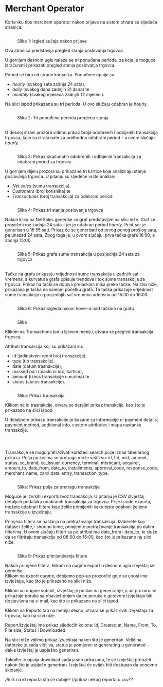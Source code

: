 # Merchant Operator

Korisniku tipa merchant operator nakon prijave na sistem otvara se sljedeća stranica.

<figure><img src=".gitbook/assets/68C74067-0768-4AF0-B92F-0F8BD3EC1CFA.jpeg" alt=""><figcaption><p>Slika 1: Izgled sučeja nakon prijave</p></figcaption></figure>

Ova stranica predstavlja pregled stanja poslovanja trgovca.

U gornjem desnom uglu nalaze se tri ponuđena perioda, za koje je moguće izračunati i prikazati pregled stanja poslovanja trgovca.

Period se bira od strane korisnika. Ponuđene opcije su:

* _hourly_ (svakog sata zadnja 24 sata),
* _daily_ (svakog dana zadnjih 31 dana) te
* _monthly_ (svakog mjeseca zadnjih 12 mjeseci).

Na slici ispod prikazana su tri perioda. U ovo slučaju odabran je hourly.

<figure><img src=".gitbook/assets/D9F34BFE-6964-4CF0-BD21-F885FC21498B_4_5005_c.jpeg" alt=""><figcaption><p>Slika 2: Tri ponuđena perioda pregleda stanja</p></figcaption></figure>

\
U desnoj strani prozora vidimo prikaz broja odobrenih i odbijenih transakcija trgovca, koje su izračunate za prethodno odabrani period - u ovom slučaju _hourly_.

<figure><img src=".gitbook/assets/89EA922A-E94B-4CBB-B5B6-21D5A23821B1_4_5005_c.jpeg" alt=""><figcaption><p>Slika 3: Prikaz izračunatih odobrenih i odbijenih transakcija za odabrani period za trgovca</p></figcaption></figure>

U gornjem dijelu prozora su prikazane tri kartice koje analiziraju stanje poslovanja trgovca. U pitanju su sljedeće vrste analize:&#x20;

* _Net sales_ (sumu transakcija),
* _Customers_ (broj korisnika) te
* _Transactions_ (broj transakcija) za odabrani period.

<figure><img src=".gitbook/assets/F42C043C-86D7-4488-900C-C991D0AE4E27_4_5005_c.jpeg" alt=""><figcaption><p>Slika 4: Prikaz tri stanja poslovanja trgovca</p></figcaption></figure>

Nakon klika na NetSales generiše se graf predstavljen na slici niže. Graf se proseže kroz zadnja 24 sata - jer je odabran period _hourly_. Print scr je generisan u 16:55 sati. Prikaz će se generisati od prvog punog prošlog sata, pa unazad 24 sata. Zbog toga je, u ovom slučaju, prva tačka grafa 16:00, a zadnja 15:00.&#x20;

<figure><img src=".gitbook/assets/9204AA3F-3934-462E-8405-9324E2ADEE27.jpeg" alt=""><figcaption><p>Slika 5: Prikaz grafa sume transakcija u posljednja 24 sata za trgovca</p></figcaption></figure>

\
Tačke na grafu prikazuju vrijednosti sume transakcija u zadnjih sat vremena, a kurvatura grafa opisuje trendove i tok sume transakcija za trgovca. Prikaz na tački se dobiva prelaskom miša preko tačke. Na slici niže, prikazana je tačka na samom početku grafa. Ta tačka prikazuje vrijednost sume transakcije u posljednjih sat vremena odnosno od 15:00 do 16:00.

<figure><img src=".gitbook/assets/A7341244-35BF-4D1E-91B5-49704A6B7736.jpeg" alt=""><figcaption><p>Slika 6: Prikaz izgleda nakon hover-a nad tačkom na grafu</p></figcaption></figure>

<figure><img src=".gitbook/assets/image.png" alt=""><figcaption><p>Slika</p></figcaption></figure>



Klikom na Transactions tab u lijevom meniju, otvara se pregled transakcija trgovca.

Atributi transakcija koji su prikazani su:

* id (jedinstveni redni broj transakcije),
* type (tip transakcije),
* date (datum trasnakcije),
* masked pan (maskirni broj kartice),
* amount (iznos transakcije u eurima) te
* status (status transakcije).

<figure><img src=".gitbook/assets/C19F6B70-292B-4D06-9634-0E2DB2195048.jpeg" alt=""><figcaption><p>Slika: Prikaz transakcija</p></figcaption></figure>

Klikom na id trasnakcije, otvara se detaljni prikaz transkcije, kao što je prikazano na slici ispod.

U detaljnom prikazu transakcije prikazane su informacije o: payment details, payment method, additional info, custom attributes i mapa nastanka transakcije.

<div>

<figure><img src=".gitbook/assets/5840A4A2-2BAC-45C1-BF20-04879585CFE6.jpeg" alt=""><figcaption></figcaption></figure>

 

<figure><img src=".gitbook/assets/7E630FE3-E6E5-41E6-B241-3A42497DB747.jpeg" alt=""><figcaption></figcaption></figure>

 

<figure><img src=".gitbook/assets/F78F4EFC-6F34-4D44-A078-3516725ADA99.jpeg" alt=""><figcaption></figcaption></figure>

</div>

Transakcije se mogu pretraživati koristeći search polje iznad tabelarnog prikaza. Polja po kojima se pretraga može vršiti su: id, tid, mid, amount, status, cc\_brand, cc\_issuer, currency, terminal, merhcant, acquirer, amount\_to, date\_from, date\_to, installments, approval\_code, response\_code, merchant\_name, card\_data\_entry, transaction\_type.

<figure><img src=".gitbook/assets/572F9A64-1DB0-42F4-9E7B-AD626DB2D2B3.jpeg" alt=""><figcaption><p>Slika: Prikaz polja za pretragu transakcije</p></figcaption></figure>



Moguće je izvršiti i export/izvoz transakcija. U pitanju je CSV izvještaj detaljnih podataka odabranih transakcija za trgovca. Prije izrade exporta, možete odabrati filtere koje želite primijeniti kako biste odabrali željene transakcije u izvještaju.

Primjena filtera se naslanja na pretraživanje transakcija. Izaberete koji dataset želite, i shodno tome, primjenite pretraživanje transakcija po datim filterima. U ovom slučaju filteri su po atributima date\_from i date\_to, te služe da se filtriraju transakcije od 08:00 do 16:00, kao što je prikazano na slici niže.

<figure><img src=".gitbook/assets/658637F3-2ADF-4AB5-AD8A-4BB7D7B7A7DB.jpeg" alt=""><figcaption><p>Slika 9: Prikaz primjenjivanja filtera</p></figcaption></figure>

Nakon primjene filtera, klikom na dugme export u desnom uglu izvještaj se generiše. \
Klikom na export dugme, dobijemo pop-up prozorčić gdje se unosi ime izvještaja, kao što je prikazano na slici niže.



Klikom na dugme submit, izvještaj je poslan na generiranje, a na prozoru se prikazuje poruka sa obavještenjem da će poruka o gotovom izvještaju biti dostavljena na e-mail, kao što je prikazano na slici ispod.

Klikom na Reports tab na meniju desno, otvara se prikaz svih izvještaja za trgovca, kao na slici niže.

Report/Izvještaj ima prikaz sljedećih kolona: Id, Created at, Name, From, To, File size, Status i Downloaded.

Na slici niže vidimo prikaz Izvještaja nakon što je generiran. Veličina datoteke je sada vidljiva, status je pomjeren iz generating u generated - dakle izvještaj je uspješno generiran.

Također je opcija download sada jasno prikazana, te se izvještaj preuzeti nakon što je uspješn generiran. Izvještaj će uvijek biti dostupan da ponovno skidanje.

//klik na id reporta sta se dobije? //prikaz nekog reporta u csv??
